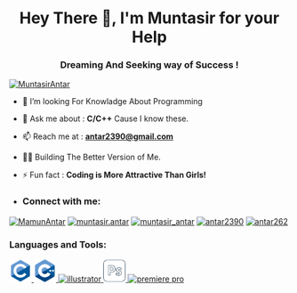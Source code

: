 
<h1 align="center">Hey There 👋, I'm Muntasir for your Help</h1>
<h3 align="center"> Dreaming And Seeking way of Success !</h3>

<p align="left"> <a href="https://https://twitter.com/MamunAntar" target="blank"><img src="https://img.shields.io/twitter/follow/MuntasirAntar?logo=twitter&style=for-the-badge" alt="MuntasirAntar" /></a> </p>

- 🤔 I’m looking For Knowladge About Programming

- 💬 Ask me about : **C/C++** Cause I know these.

- 📫 Reach me at : **antar2390@gmail.com**

- 👨‍💻 Building The Better Version of Me.

- ⚡ Fun fact : **Coding is More Attractive Than Girls!**

- <h3 align="left">Connect with me:</h3>
<p align="left">
<a href="https://twitter.com/MamunAntar" target="blank"><img align="center" src="https://raw.githubusercontent.com/rahuldkjain/github-profile-readme-generator/master/src/images/icons/Social/twitter.svg" alt="MamunAntar" height="30" width="40" /></a>
<a href="https://www.facebook.com/muntasir.antar" target="blank"><img align="center" src="https://raw.githubusercontent.com/rahuldkjain/github-profile-readme-generator/master/src/images/icons/Social/facebook.svg" alt="muntasir.antar" height="30" width="40" /></a>
<a href="https://www.instagram.com/muntasir_antar/" target="blank"><img align="center" src="https://raw.githubusercontent.com/rahuldkjain/github-profile-readme-generator/master/src/images/icons/Social/instagram.svg" alt="muntasir_antar" height="30" width="40" /></a>
<a href="https://www.hackerrank.com/profile/antar2390" target="blank"><img align="center" src="https://raw.githubusercontent.com/rahuldkjain/github-profile-readme-generator/master/src/images/icons/Social/hackerrank.svg" alt="antar2390" height="30" width="40" /></a>
<a href="https://codeforces.com/profile/antar262" target="blank"><img align="center" src="https://raw.githubusercontent.com/rahuldkjain/github-profile-readme-generator/master/src/images/icons/Social/codeforces.svg" alt="antar262" height="30" width="40" /></a>

<h3 align="left">Languages and Tools:</h3>
<p align="left">
  <a href="https://www.cprogramming.com/" target="_blank" rel="noreferrer">
    <img src="https://raw.githubusercontent.com/devicons/devicon/master/icons/c/c-original.svg" alt="c" width="40" height="40"/>
  </a>
  <a href="https://www.w3schools.com/cpp/" target="_blank" rel="noreferrer">
    <img src="https://raw.githubusercontent.com/devicons/devicon/master/icons/cplusplus/cplusplus-original.svg" alt="cplusplus" width="40" height="40"/>
  </a>
  <a href="https://www.adobe.com/in/products/illustrator.html" target="_blank" rel="noreferrer">
    <img src="https://www.vectorlogo.zone/logos/adobe_illustrator/adobe_illustrator-icon.svg" alt="illustrator" width="40" height="40"/>
  </a>
  <a href="https://www.photoshop.com/en" target="_blank" rel="noreferrer">
    <img src="https://raw.githubusercontent.com/devicons/devicon/master/icons/photoshop/photoshop-line.svg" alt="photoshop" width="40" height="40"/>
  </a>
  <a href="https://www.adobe.com/products/premiere.html" target="_blank" rel="noreferrer">
    <img src="https://raw.githubusercontent.com/rahuldkjain/github-profile-readme-generator/master/src/images/icons/AdobePremierePro.svg" alt="premiere pro" width="40" height="40"/>
  </a>
</p>
